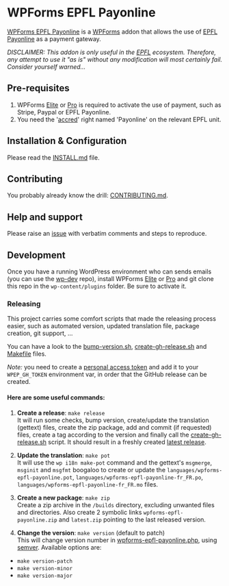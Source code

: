 # WPForms EPFL Payonline

[WPForms EPFL Payonline] is a [WPForms] addon that allows the
use of [EPFL Payonline] as a payment gateway.

_DISCLAIMER: This addon is only useful in the [EPFL] ecosystem. Therefore, any 
attempt to use it "as is" without any modification will most certainly fail. 
Consider yourself warned..._

## Pre-requisites

  1. WPForms [Elite] or [Pro] is required to activate the use of
     payment, such as Stripe, Paypal or EPFL Payonline.
  2. You need the '[accred](https://accred.epfl.ch/)' right named 'Payonline' 
     on the relevant EPFL unit.

## Installation & Configuration

Please read the [INSTALL.md] file.

## Contributing

You probably already know the drill: [CONTRIBUTING.md].

## Help and support

Please raise an [issue] with verbatim comments and steps to reproduce.

## Development

Once you have a running WordPress environment who can sends emails (you can use
the [wp-dev] repo), install WPForms [Elite] or [Pro] and git clone this repo in
the `wp-content/plugins` folder. Be sure to activate it.

### Releasing

This project carries some comfort scripts that made the releasing process
easier, such as automated version, updated translation file, package creation,
git support, ... 

You can have a look to the [bump-version.sh], [create-gh-release.sh] and
[Makefile] files.

_Note:_ you need to create a [personal access token] and add it to your
`WPEP_GH_TOKEN` environment var, in order that the GitHub release can be created.

#### Here are some useful commands:

1. **Create a release**: `make release`  
   It will run some checks, bump version, create/update the translation
   (gettext) files, create the zip package, add and commit (if requested) files,
   create a tag according to the version and finally call the
   [create-gh-release.sh] script. It should result in a freshly created [latest
   release].

1. **Update the translation**: `make pot`  
   It will use the `wp i18n make-pot` command and the gettext's `msgmerge`,
   `msginit` and `msgfmt` boogaloo to create or update the
   `languages/wpforms-epfl-payonline.pot`,
   `languages/wpforms-epfl-payonline-fr_FR.po`,
   `languages/wpforms-epfl-payonline-fr_FR.mo` files.

1. **Create a new package**: `make zip`  
   Create a zip archive in the `/builds` directory, excluding unwanted files and
   directories. Also create 2 symbolic links `wpforms-epfl-payonline.zip` and
   `latest.zip` pointing to the last released version.

1. **Change the version**: `make version` (default to patch)  
   This will change version number in [wpforms-epfl-payonline.php], using [semver](https://semver.org/). Available options are:
  * `make version-patch`
  * `make version-minor`
  * `make version-major`



[EPFL]: https://www.epfl.ch
[EPFL Payonline]: https://payonline.epfl.ch
[WPForms EPFL Payonline]: https://github.com/epfl-si/wpforms-epfl-payonline
[latest release]: https://github.com/epfl-si/wpforms-epfl-payonline/releases/latest
[issue]: https://github.com/epfl-si/wpforms-epfl-payonline/issues
[WPForms]: https://wpforms.com/
[Elite]: https://wpforms.com/checkout?edd_action=add_to_cart&download_id=290232&discount=SAVE50
[Pro]: https://wpforms.com/checkout?edd_action=add_to_cart&download_id=290008&discount=SAVE50
[INSTALL.md]: https://github.com/epfl-si/wpforms-epfl-payonline/blob/master/INSTALL.md
[CONTRIBUTING.md]: https://github.com/epfl-si/wpforms-epfl-payonline/blob/master/CONTRIBUTING.md
[wp-dev]: https://github.com/epfl-si/wp-dev
[personal access token]: https://help.github.com/en/github/authenticating-to-github/creating-a-personal-access-token-for-the-command-line
[bump-version.sh]: https://github.com/epfl-si/wpforms-epfl-payonline/blob/master/bump-version.sh
[create-gh-release.sh]: https://github.com/epfl-si/wpforms-epfl-payonline/blob/master/create-gh-release.sh
[Makefile]: https://github.com/epfl-si/wpforms-epfl-payonline/blob/master/Makefile
[wpforms-epfl-payonline.php]: https://github.com/epfl-si/wpforms-epfl-payonline/blob/master/wpforms-epfl-payonline.php
